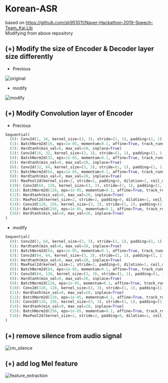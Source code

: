 # Korean-ASR
based on https://github.com/sh951011/Naver-Hackathon-2019-Speech-Team_Kai.Lib  
Modifying from above repository  
  
## (+) Modify the size of Encoder & Decoder layer size differently  
* Previous  
  
![original](https://postfiles.pstatic.net/MjAxOTExMjdfMTk4/MDAxNTc0ODIxODc3MTkx.0JdK_SdhSHTGjkYpHhDq4MlztY4pn93g9ZoPRTotxbwg.uwbhrBU7jqTUFLKOZRU9pnBRX0kUU35Gy70P01JLdvcg.PNG.sooftware/image.png?type=w773)  
  
* modify  
  
![modify](https://postfiles.pstatic.net/MjAxOTExMjdfMjM1/MDAxNTc0ODIxOTY1NDI3.KIFNl1lvjCnYHXCzkEssJLJxXGs-m6zKvSfaurZncasg.PnUqcLztGAueEecp5DoOWf61AExatLIu4ZZoEeS1Ia4g.PNG.sooftware/image.png?type=w773)  
  
## (+) Modify Convolution layer of Encoder  
* Precious  
```python
Sequential(
  (0): Conv2d(1, 16, kernel_size=(3, 3), stride=(1, 1), padding=(1, 1), bias=False)
  (1): BatchNorm2d(16, eps=1e-05, momentum=0.1, affine=True, track_running_stats=True)
  (2): Hardtanh(min_val=0, max_val=20, inplace=True)
  (3): Conv2d(16, 32, kernel_size=(3, 3), stride=(1, 1), padding=(1, 1), bias=False)
  (4): BatchNorm2d(32, eps=1e-05, momentum=0.1, affine=True, track_running_stats=True)
  (5): Hardtanh(min_val=0, max_val=20, inplace=True)
  (6): Conv2d(32, 64, kernel_size=(3, 3), stride=(1, 1), padding=(1, 1), bias=False)
  (7): BatchNorm2d(64, eps=1e-05, momentum=0.1, affine=True, track_running_stats=True)
  (8): Hardtanh(min_val=0, max_val=20, inplace=True)
  (9): MaxPool2d(kernel_size=2, stride=2, padding=0, dilation=1, ceil_mode=False)
  (10): Conv2d(64, 128, kernel_size=(3, 3), stride=(1, 1), padding=(1, 1), bias=False)
  (11): BatchNorm2d(128, eps=1e-05, momentum=0.1, affine=True, track_running_stats=True)
  (12): Hardtanh(min_val=0, max_val=20, inplace=True)
  (13): MaxPool2d(kernel_size=2, stride=2, padding=0, dilation=1, ceil_mode=False)
  (14): Conv2d(128, 256, kernel_size=(3, 3), stride=(1, 1), padding=(1, 1), bias=False)
  (15): BatchNorm2d(256, eps=1e-05, momentum=0.1, affine=True, track_running_stats=True)
  (16): Hardtanh(min_val=0, max_val=20, inplace=True)
)
```
* modify  
```python
Sequential(
  (0): Conv2d(1, 64, kernel_size=(3, 3), stride=(1, 1), padding=(1, 1), bias=False)
  (1): Hardtanh(min_val=0, max_val=20, inplace=True)
  (2): BatchNorm2d(64, eps=1e-05, momentum=0.1, affine=True, track_running_stats=True)
  (3): Conv2d(64, 64, kernel_size=(3, 3), stride=(1, 1), padding=(1, 1), bias=False)
  (4): Hardtanh(min_val=0, max_val=20, inplace=True)
  (5): MaxPool2d(kernel_size=2, stride=2, padding=0, dilation=1, ceil_mode=False)
  (6): BatchNorm2d(64, eps=1e-05, momentum=0.1, affine=True, track_running_stats=True)
  (7): Conv2d(64, 128, kernel_size=(3, 3), stride=(1, 1), padding=(1, 1), bias=False)
  (8): Hardtanh(min_val=0, max_val=20, inplace=True)
  (9): BatchNorm2d(128, eps=1e-05, momentum=0.1, affine=True, track_running_stats=True)
  (10): Conv2d(128, 128, kernel_size=(3, 3), stride=(1, 1), padding=(1, 1), bias=False)
  (11): Hardtanh(min_val=0, max_val=20, inplace=True)
  (12): BatchNorm2d(128, eps=1e-05, momentum=0.1, affine=True, track_running_stats=True)
  (13): Conv2d(128, 256, kernel_size=(3, 3), stride=(1, 1), padding=(1, 1), bias=False)
  (14): Hardtanh(min_val=0, max_val=20, inplace=True)
  (15): BatchNorm2d(256, eps=1e-05, momentum=0.1, affine=True, track_running_stats=True)
  (16): MaxPool2d(kernel_size=2, stride=2, padding=0, dilation=1, ceil_mode=False)
)
```

  
## (+) remove silence from audio signal  
![rm_silence](https://postfiles.pstatic.net/MjAxOTEwMzFfMjgy/MDAxNTcyNTI0ODg3Nzcw.rrhpw0MQUaT74qJTM38Q-1z7TxOXlm-rfNXEPRJTY_Ag.SdAUwOdD1loQt2CJBNUbFYUFElG3dSaAly9iZiHwu1Eg.PNG.sooftware/image.png?type=w773)  
## (+) add log Mel feature  
![feature_extraction](https://postfiles.pstatic.net/MjAxOTEwMzFfMjE4/MDAxNTcyNTIxNTQ2ODk0.M17MGaHYxtsa_aTH4YO5uZgdVVJaubIkPTJdFZjPopgg.yDEQa5pRaj6Rvd1p3gLGZBYMv32fiArBMhlEYU4tdz4g.PNG.sooftware/image.png?type=w773)  
